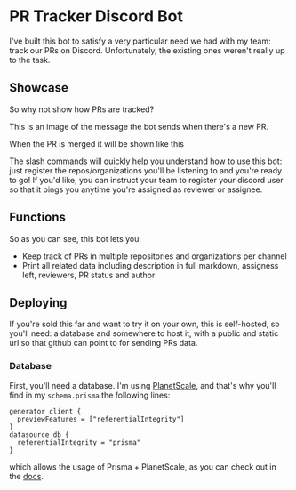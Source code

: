 # PR Tracker Discord Bot

I've built this bot to satisfy a very particular need we had with my team: track our PRs on Discord. Unfortunately, the existing ones weren't really up to the task.

## Showcase

So why not show how PRs are tracked?

<!-- basic image of PR -->

This is an image of the message the bot sends when there's a new PR.

<!-- show PR but purple -->

When the PR is merged it will be shown like this

<!--  -->

The slash commands will quickly help you understand how to use this bot: just register the repos/organizations you'll be listening to and you're ready to go! If you'd like, you can instruct your team to register your discord user so that it pings you anytime you're assigned as reviewer or assignee.

## Functions

So as you can see, this bot lets you:

- Keep track of PRs in multiple repositories and organizations per channel
- Print all related data including description in full markdown, assigness left, reviewers, PR status and author

## Deploying

If you're sold this far and want to try it on your own, this is self-hosted, so you'll need: a database and somewhere to host it, with a public and static url so that github can point to for sending PRs data.

### Database

First, you'll need a database. I'm using [PlanetScale](https://planetscale.com/), and that's why you'll find in my `schema.prisma` the following lines:

```prisma
generator client {
  previewFeatures = ["referentialIntegrity"]
}
datasource db {
  referentialIntegrity = "prisma"
}
```

which allows the usage of Prisma + PlanetScale, as you can check out in the [docs](https://www.prisma.io/docs/concepts/components/prisma-schema/relations/referential-integrity).


